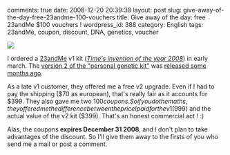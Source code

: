 comments: true
date: 2008-12-20 20:39:38
layout: post
slug: give-away-of-the-day-free-23andme-100-vouchers
title: Give away of the day: free 23andMe $100 vouchers !
wordpress_id: 388
category: English
tags: 23andMe, coupon, discount, DNA, genetics, voucher

![](http://kevin.deldycke.com/wp-content/uploads/2008/12/23andme-v2-upgrade-kit.jpg)

I ordered a [23andMe](http://23andme.com) v1 kit (_[Time's invention of the year 2008](http://www.time.com/time/specials/packages/article/0,28804,1852747_1854493,00.html)_) in early march. The [version 2 of the "personal genetic kit"](http://23andme.com/howitworks/) was [released some months ago](http://blog.wired.com/wiredscience/2008/09/23andme-cuts-it.html).

As a late v1 customer, they offered me a free v2 upgrade. Even if I had to pay the shipping ($70 as european), that's really fair as it accounts for $399. They also gave me two $100 coupons. So if you do the maths, they offered me the difference between the price I paid for the v1 ($999) and the actual value of the v2 kit ($399). That's an honest commercial act ! :)

Alas, the coupons **expires December 31 2008**, and I don't plan to take advantages of the discount. So I'll give them away to the firsts of you who send me a mail or post a comment.
